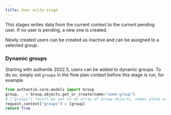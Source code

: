```yaml
---
title: User write stage
---
```


This stages writes data from the current context to the current pending user. If no user is pending, a new one is created.

Newly created users can be created as inactive and can be assigned to a selected group.

### Dynamic groups

Starting with authentik 2022.5, users can be added to dynamic groups. To do so, simply set `groups` in the flow plan context before this stage is run, for example

```python
from authentik.core.models import Group
group, _ = Group.objects.get_or_create(name="some-group")
# ["groups"] *must* be set to an array of Group objects, names alone are not enough.
request.context["groups"] = [group]
return True
```
